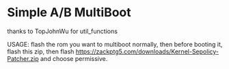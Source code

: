 # Simple A/B MultiBoot
thanks to TopJohnWu for util_functions

USAGE:
flash the rom you want to multiboot normally, then before booting it, flash this zip, then flash https://zackptg5.com/downloads/Kernel-Sepolicy-Patcher.zip and choose permissive. 
